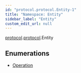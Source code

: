 ```yaml
---
id: "protocol.protocol.Entity-1"
title: "Namespace: Entity"
sidebar_label: "Entity"
custom_edit_url: null
---
```


[protocol](protocol.md).[protocol](protocol.protocol.md).Entity

## Enumerations

- [Operation](../enums/protocol.protocol.Entity-1.Operation.md)
